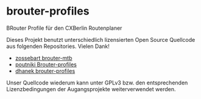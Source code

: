 # brouter-profiles
BRouter Profile für den CXBerlin Routenplaner

Dieses Projekt benutzt unterschiedlich lizensierten Open Source Quellcode aus folgenden Repositories. Vielen Dank!
- [zossebart brouter-mtb](https://github.com/zossebart/brouter-mtb)
- [poutniki Brouter-profiles](https://github.com/poutnikl/Brouter-profiles/tree/master/BikeProfiles)
- [dhanek brouter-profiles](https://github.com/dhanek/brouter-profiles)

Unser Quellcode wiederum kann unter GPLv3 bzw. den entsprechenden Lizenzbedingungen der Augangsprojekte weiterverwendet werden.
